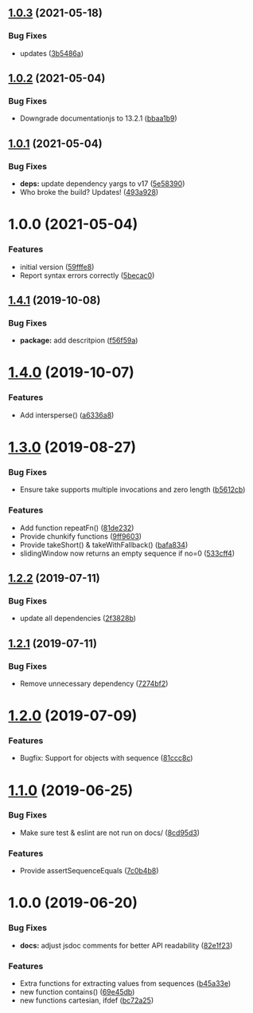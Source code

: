 ## [1.0.3](https://github.com/adobe/ferrum.doctest/compare/v1.0.2...v1.0.3) (2021-05-18)


### Bug Fixes

* updates ([3b5486a](https://github.com/adobe/ferrum.doctest/commit/3b5486ac0cb03d6c93a4d8c847844ad13eebc221))

## [1.0.2](https://github.com/adobe/ferrum.doctest/compare/v1.0.1...v1.0.2) (2021-05-04)


### Bug Fixes

* Downgrade documentationjs to 13.2.1 ([bbaa1b9](https://github.com/adobe/ferrum.doctest/commit/bbaa1b907d00955222c102c568ed304cbeebe0c0))

## [1.0.1](https://github.com/adobe/ferrum.doctest/compare/v1.0.0...v1.0.1) (2021-05-04)


### Bug Fixes

* **deps:** update dependency yargs to v17 ([5e58390](https://github.com/adobe/ferrum.doctest/commit/5e58390602b904859638d596ce652d43badd5c4a))
* Who broke the build? Updates! ([493a928](https://github.com/adobe/ferrum.doctest/commit/493a928522db93c29203be9be42c01e17b503418))

# 1.0.0 (2021-05-04)


### Features

* initial version ([59fffe8](https://github.com/adobe/ferrum.doctest/commit/59fffe805f78b3876e84fdcde20a73e91e7f0b77))
* Report syntax errors correctly ([5becac0](https://github.com/adobe/ferrum.doctest/commit/5becac06a914a5dd8707ebdf8926ec3cee2ea000))

## [1.4.1](https://github.com/adobe/ferrum/compare/v1.4.0...v1.4.1) (2019-10-08)


### Bug Fixes

* **package:** add descritpion ([f56f59a](https://github.com/adobe/ferrum/commit/f56f59a))

# [1.4.0](https://github.com/adobe/ferrum/compare/v1.3.0...v1.4.0) (2019-10-07)


### Features

* Add intersperse() ([a6336a8](https://github.com/adobe/ferrum/commit/a6336a8))

# [1.3.0](https://github.com/adobe/ferrum/compare/v1.2.2...v1.3.0) (2019-08-27)


### Bug Fixes

* Ensure take supports multiple invocations and zero length ([b5612cb](https://github.com/adobe/ferrum/commit/b5612cb))


### Features

* Add function repeatFn() ([81de232](https://github.com/adobe/ferrum/commit/81de232))
* Provide chunkify functions ([9ff9603](https://github.com/adobe/ferrum/commit/9ff9603))
* Provide takeShort() & takeWithFallback() ([bafa834](https://github.com/adobe/ferrum/commit/bafa834))
* slidingWindow now returns an empty sequence if no=0 ([533cff4](https://github.com/adobe/ferrum/commit/533cff4))

## [1.2.2](https://github.com/adobe/ferrum/compare/v1.2.1...v1.2.2) (2019-07-11)


### Bug Fixes

* update all dependencies ([2f3828b](https://github.com/adobe/ferrum/commit/2f3828b))

## [1.2.1](https://github.com/adobe/ferrum/compare/v1.2.0...v1.2.1) (2019-07-11)


### Bug Fixes

* Remove unnecessary dependency ([7274bf2](https://github.com/adobe/ferrum/commit/7274bf2))

# [1.2.0](https://github.com/adobe/ferrum/compare/v1.1.0...v1.2.0) (2019-07-09)


### Features

* Bugfix: Support for objects with sequence ([81ccc8c](https://github.com/adobe/ferrum/commit/81ccc8c))

# [1.1.0](https://github.com/adobe/ferrum/compare/v1.0.0...v1.1.0) (2019-06-25)


### Bug Fixes

* Make sure test & eslint are not run on docs/ ([8cd95d3](https://github.com/adobe/ferrum/commit/8cd95d3))


### Features

* Provide assertSequenceEquals ([7c0b4b8](https://github.com/adobe/ferrum/commit/7c0b4b8))

# 1.0.0 (2019-06-20)


### Bug Fixes

* **docs:** adjust jsdoc comments for better API readability ([82e1f23](https://github.com/adobe/ferrum/commit/82e1f23))


### Features

* Extra functions for extracting values from sequences ([b45a33e](https://github.com/adobe/ferrum/commit/b45a33e))
* new function contains() ([69e45db](https://github.com/adobe/ferrum/commit/69e45db))
* new functions cartesian, ifdef ([bc72a25](https://github.com/adobe/ferrum/commit/bc72a25))
